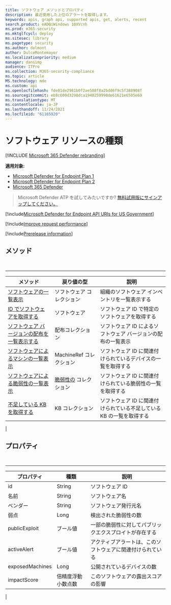 ```yaml
---
title: ソフトウェア メソッドとプロパティ
description: 最近使用した上位のアラートを取得します。
keywords: apis, graph api, supported apis, get, alerts, recent
search.product: eADQiWindows 10XVcnh
ms.prod: m365-security
ms.mktglfcycl: deploy
ms.sitesec: library
ms.pagetype: security
ms.author: dolmont
author: DulceMontemayor
ms.localizationpriority: medium
manager: dansimp
audience: ITPro
ms.collection: M365-security-compliance
ms.topic: article
MS.technology: mde
ms.custom: api
ms.openlocfilehash: fde01de2981b0f2ae588f8a2bdd6f9c5f288908f
ms.sourcegitcommit: eb8c600d3298dca1940259998de61621e6505e69
ms.translationtype: MT
ms.contentlocale: ja-JP
ms.lasthandoff: 11/24/2021
ms.locfileid: "61165920"
---
```

# <a name="software-resource-type"></a>ソフトウェア リソースの種類

[!INCLUDE [Microsoft 365 Defender rebranding](../../includes/microsoft-defender.md)]

**適用対象:**
- [Microsoft Defender for Endpoint Plan 1](https://go.microsoft.com/fwlink/?linkid=2154037)
- [Microsoft Defender for Endpoint Plan 2](https://go.microsoft.com/fwlink/?linkid=2154037)
- [Microsoft 365 Defender](https://go.microsoft.com/fwlink/?linkid=2118804)

> Microsoft Defender ATP を試してみたいですか? [無料試用版にサインアップしてください。](https://signup.microsoft.com/create-account/signup?products=7f379fee-c4f9-4278-b0a1-e4c8c2fcdf7e&ru=https://aka.ms/MDEp2OpenTrial?ocid=docs-wdatp-exposedapis-abovefoldlink)

[!include[Microsoft Defender for Endpoint API URIs for US Government](../../includes/microsoft-defender-api-usgov.md)]

[!include[Improve request performance](../../includes/improve-request-performance.md)]

[!include[Prerelease information](../../includes/prerelease.md)]

## <a name="methods"></a>メソッド

<br>

****

|メソッド|戻り値の型|説明|
|---|---|---|
|[ソフトウェアの一覧表示](get-software.md)|ソフトウェア コレクション|組織のソフトウェア インベントリを一覧表示する|
|[ID でソフトウェアを取得する](get-software-by-id.md)|ソフトウェア|ソフトウェア ID で特定のソフトウェアを取得する|
|[ソフトウェア バージョンの配布を一覧表示する](get-software-ver-distribution.md)|配布コレクション|ソフトウェア ID によるソフトウェア バージョンの配布の一覧表示|
|[ソフトウェアによるマシンの一覧表示](get-machines-by-software.md)|MachineRef コレクション|ソフトウェア ID に関連付けられているデバイスの一覧を取得する|
|[ソフトウェアによる脆弱性の一覧表示](get-vuln-by-software.md)|[脆弱性の](vulnerability.md) コレクション|ソフトウェア ID に関連付けられている脆弱性の一覧を取得する|
|[不足している KB を取得する](get-missing-kbs-software.md)|KB コレクション|ソフトウェア ID に関連付けられている不足している KB の一覧を取得する|
|

## <a name="properties"></a>プロパティ

<br>

****

|プロパティ|種類|説明|
|---|---|---|
|id|String|ソフトウェア ID|
|名前|String|ソフトウェア名|
|ベンダー|String|ソフトウェア発行元名|
|弱点|Long|検出された脆弱性の数|
|publicExploit|ブール値|一部の脆弱性に対してパブリックエクスプロイトが存在する|
|activeAlert|ブール値|アクティブアラートは、このソフトウェアに関連付けられている|
|exposedMachines|Long|公開されているデバイスの数|
|impactScore|倍精度浮動小数点数|このソフトウェアの露出スコアの影響|
|
